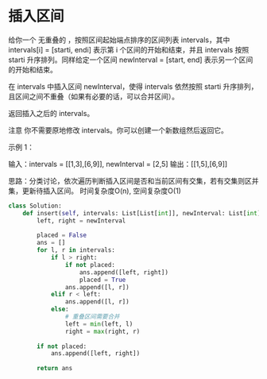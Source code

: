 # 插入区间
给你一个 无重叠的 ，按照区间起始端点排序的区间列表 intervals，其中 intervals[i] = [starti, endi] 表示第 i 个区间的开始和结束，并且 intervals 按照 starti 升序排列。同样给定一个区间 newInterval = [start, end] 表示另一个区间的开始和结束。

在 intervals 中插入区间 newInterval，使得 intervals 依然按照 starti 升序排列，且区间之间不重叠（如果有必要的话，可以合并区间）。

返回插入之后的 intervals。

注意 你不需要原地修改 intervals。你可以创建一个新数组然后返回它。

示例 1：

输入：intervals = [[1,3],[6,9]], newInterval = [2,5]
输出：[[1,5],[6,9]]


思路：分类讨论，依次遍历判断插入区间是否和当前区间有交集，若有交集则区并集，更新待插入区间。 时间复杂度O(n), 空间复杂度O(1)

````py
class Solution:
    def insert(self, intervals: List[List[int]], newInterval: List[int]) -> List[List[int]]:
        left, right = newInterval
        
        placed = False
        ans = []
        for l, r in intervals:
            if l > right:
                if not placed:
                    ans.append([left, right])
                    placed = True
                ans.append([l, r])
            elif r < left:
                ans.append([l, r])
            else:
                # 重叠区间需要合并
                left = min(left, l)
                right = max(right, r)
        
        if not placed:
            ans.append([left, right])
        
        return ans
````